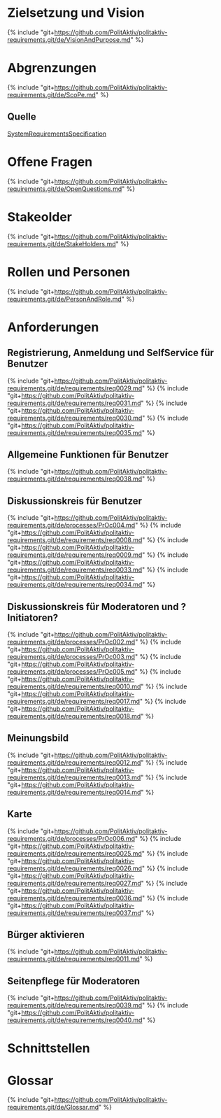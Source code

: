 # Zielsetzung und Vision
{% include "git+https://github.com/PolitAktiv/politaktiv-requirements.git/de/VisionAndPurpose.md" %}

# Abgrenzungen
{% include "git+https://github.com/PolitAktiv/politaktiv-requirements.git/de/ScoPe.md" %}

## Quelle
[SystemRequirementsSpecification](./SystemRequirementsSpecification.md)

# Offene Fragen
{% include "git+https://github.com/PolitAktiv/politaktiv-requirements.git/de/OpenQuestions.md" %}

# Stakeolder
{% include "git+https://github.com/PolitAktiv/politaktiv-requirements.git/de/StakeHolders.md" %}

# Rollen und Personen
{% include "git+https://github.com/PolitAktiv/politaktiv-requirements.git/de/PersonAndRole.md" %}

# Anforderungen
## Registrierung, Anmeldung und SelfService für Benutzer
{% include "git+https://github.com/PolitAktiv/politaktiv-requirements.git/de/requirements/req0029.md" %}
{% include "git+https://github.com/PolitAktiv/politaktiv-requirements.git/de/requirements/req0031.md" %}
{% include "git+https://github.com/PolitAktiv/politaktiv-requirements.git/de/requirements/req0030.md" %}
{% include "git+https://github.com/PolitAktiv/politaktiv-requirements.git/de/requirements/req0035.md" %}

## Allgemeine Funktionen für Benutzer
{% include "git+https://github.com/PolitAktiv/politaktiv-requirements.git/de/requirements/req0038.md" %}

## Diskussionskreis für Benutzer
{% include "git+https://github.com/PolitAktiv/politaktiv-requirements.git/de/processes/PrOc004.md" %}
{% include "git+https://github.com/PolitAktiv/politaktiv-requirements.git/de/requirements/req0008.md" %}
{% include "git+https://github.com/PolitAktiv/politaktiv-requirements.git/de/requirements/req0009.md" %}
{% include "git+https://github.com/PolitAktiv/politaktiv-requirements.git/de/requirements/req0033.md" %}
{% include "git+https://github.com/PolitAktiv/politaktiv-requirements.git/de/requirements/req0034.md" %}

## Diskussionskreis für Moderatoren und ?Initiatoren?
{% include "git+https://github.com/PolitAktiv/politaktiv-requirements.git/de/processes/PrOc002.md" %}
{% include "git+https://github.com/PolitAktiv/politaktiv-requirements.git/de/processes/PrOc003.md" %}
{% include "git+https://github.com/PolitAktiv/politaktiv-requirements.git/de/processes/PrOc005.md" %}
{% include "git+https://github.com/PolitAktiv/politaktiv-requirements.git/de/requirements/req0010.md" %}
{% include "git+https://github.com/PolitAktiv/politaktiv-requirements.git/de/requirements/req0017.md" %}
{% include "git+https://github.com/PolitAktiv/politaktiv-requirements.git/de/requirements/req0018.md" %}

## Meinungsbild
{% include "git+https://github.com/PolitAktiv/politaktiv-requirements.git/de/requirements/req0012.md" %}
{% include "git+https://github.com/PolitAktiv/politaktiv-requirements.git/de/requirements/req0013.md" %}
{% include "git+https://github.com/PolitAktiv/politaktiv-requirements.git/de/requirements/req0014.md" %}

## Karte
{% include "git+https://github.com/PolitAktiv/politaktiv-requirements.git/de/processes/PrOc006.md" %}
{% include "git+https://github.com/PolitAktiv/politaktiv-requirements.git/de/requirements/req0025.md" %}
{% include "git+https://github.com/PolitAktiv/politaktiv-requirements.git/de/requirements/req0026.md" %}
{% include "git+https://github.com/PolitAktiv/politaktiv-requirements.git/de/requirements/req0027.md" %}
{% include "git+https://github.com/PolitAktiv/politaktiv-requirements.git/de/requirements/req0036.md" %}
{% include "git+https://github.com/PolitAktiv/politaktiv-requirements.git/de/requirements/req0037.md" %}

## Bürger aktivieren
{% include "git+https://github.com/PolitAktiv/politaktiv-requirements.git/de/requirements/req0011.md" %}

## Seitenpflege für Moderatoren
{% include "git+https://github.com/PolitAktiv/politaktiv-requirements.git/de/requirements/req0039.md" %}
{% include "git+https://github.com/PolitAktiv/politaktiv-requirements.git/de/requirements/req0040.md" %}

# Schnittstellen

# Glossar
{% include "git+https://github.com/PolitAktiv/politaktiv-requirements.git/de/Glossar.md" %}